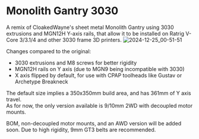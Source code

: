 # Monolith Gantry 3030
A remix of CloakedWayne's sheet metal Monolith Gantry using 3030 extrusions and MGN12H Y-axis rails, that allow it to be installed on Ratrig V-Core 3/3.1/4 and other 3030 frame 3D printers.
![2024-12-25_00-51-51](https://github.com/user-attachments/assets/9afdddef-a3fa-4fee-9246-59e1a6b2c77e)

Changes compared to the original:
- 3030 extrusions and M8 screws for better rigidity
- MGN12H rails on Y axis (due to MGN9 being incompatible with 3030)
- X axis flipped by default, for use with CPAP toolheads like Gustav or Archetype Breakneck

The default size implies a 350x350mm build area, and has 361mm of Y axis travel.  
As for now, the only version available is 9/10mm 2WD with decoupled motor mounts.

BOM, non-decoupled motor mounts, and an AWD version will be added soon.
Due to high rigidity, 9mm GT3 belts are recommended.

